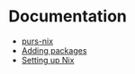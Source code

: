 # Documentation
- [purs-nix](purs-nix.md)
- [Adding packages](adding-packages.md)
- [Setting up Nix](nix.md)
